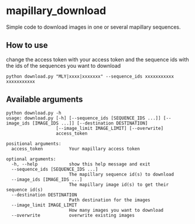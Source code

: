 # mapillary_download
Simple code to download images in one or several mapillary sequences. 

## How to use
change the access token with your access token and the sequence ids with the ids of the sequences you want to download
```Shell
python download.py "MLY|xxxx|xxxxxxx" --sequence_ids xxxxxxxxxxx xxxxxxxxxxx
```

## Available arguments
```Shell
python download.py -h
usage: download.py [-h] [--sequence_ids [SEQUENCE_IDS ...]] [--image_ids [IMAGE_IDS ...]] [--destination DESTINATION]
                   [--image_limit IMAGE_LIMIT] [--overwrite]
                   access_token

positional arguments:
  access_token          Your mapillary access token

optional arguments:
  -h, --help            show this help message and exit
  --sequence_ids [SEQUENCE_IDS ...]
                        The mapillary sequence id(s) to download
  --image_ids [IMAGE_IDS ...]
                        The mapillary image id(s) to get their sequence id(s)
  --destination DESTINATION
                        Path destination for the images
  --image_limit IMAGE_LIMIT
                        How many images you want to download
  --overwrite           overwrite existing images
```
